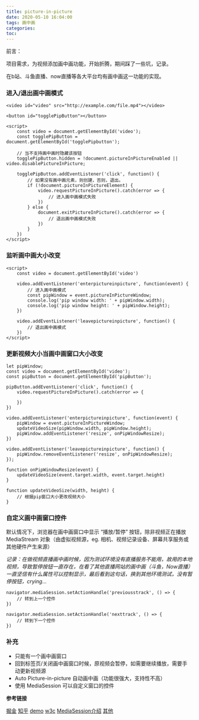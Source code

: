 ```yaml
---
title: picture-in-picture
date: 2020-05-10 16:04:00
tags: 画中画
categories:
toc:
---
```


前言：

项目需求，为视频添加画中画功能，开始折腾，期间踩了一些坑，记录。

在b站、斗鱼直播、now直播等各大平台均有画中画这一功能的实现。

<!--more-->

### 进入/退出画中画模式

```
<video id="video" src="http://example.com/file.mp4"></video>

<button id="togglePipButton"></button>

<script>
    const video = document.getElementById('video');
    const togglePipButton = document.getElementById('togglePipbutton');

    // 当不支持画中画时隐藏该按钮
    togglePipButton.hidden = !document.pictureInPictureEnabled || video.disablePictureInPicture;

    togglePipButton.addEventListener('click', function() {
        // 如果没有画中画元素，则创建，否则，退出。
        if (!document.pictureInPictureElement) {
            video.requestPictureInPicture().catch(error => {
                // 进入画中画模式失败
            })
        } else {
            document.exitPictureInPicture().catch(error => {
                // 退出画中画模式失败
            })
        }
    })
</script>
```
### 监听画中画大小改变

```
<script>
    const video = document.getElementById('video')

    video.addEventListener('enterpictureinpicture', function(event) {
        // 进入画中画模式
        const pipWindow = event.pictureInPictureWindow;
        console.log('pip window width: ' + pipWindow.width);
        console.log('pip window height: ' + pipWindow.height);
    })

    video.addEventListener('leavepictureinpicture', function() {
        // 退出画中画模式
    })
</script>
```

### 更新视频大小当画中画窗口大小改变

```
let pipWindow;
const video = document.getElementById('video');
const pipButton = document.getElementById('pipButton');

pipButton.addEventListener('click', function() {
    video.requestPictureInPicture().catch(error => {
        
    })
})

video.addEventListener('enterpictureinpicture', function(event) {
    pipWindow = event.pictureInPictureWindow;
    updateVideoSize(pipWindow.width, pipWindow.height);
    pipWindow.addEventListener('resize', onPipWindowResize);
})

video.addEventListener('leavepictureinpicture', function() {
    pipWindow.removeEventListener('resize', onPipWindowResize);
});

function onPipWindowResize(event) {
    updateVideoSize(event.target.width, event.target.height)
}

function updateVideoSize(width, height) {
    // 根据pip窗口大小更改视频大小
}
```

### 自定义画中画窗口控件

默认情况下，浏览器在画中画窗口中显示 “播放/暂停” 按钮，除非视频正在播放 MediaStream 对象（由虚拟视频源，eg. 相机、视频记录设备、屏幕共享服务或其他硬件产生来源）

*记录：在做视频直播画中画时候，因为测试环境没有直播服务不能用，故用的本地视频，导致暂停按钮一直存在，在看了其他直播网站的画中画（斗鱼，Now直播）一直坚信有什么属性可以控制显示，最后看到这句话，换到其他环境测试，没有暂停按钮，crying...*

```
navigator.mediaSession.setActionHandle('previousstrack', () => {
    // 转到上一个控件
})

navigator.mediaSession.setActionHandle('nexttrack', () => {
    // 转到下一个控件
})
```

### 补充

* 只能有一个画中画窗口
* 回到标签页/关闭画中画窗口时候，原视频会暂停，如需要继续播放，需要手动更新视频源
* Auto Picture-in-picture 自动画中画（功能很强大，支持性不高）
* 使用 MediaSession 可以自定义窗口的控件

**参考链接**

[掘金](https://juejin.im/post/5d1da283e51d45106343187b)
[知乎](https://zhuanlan.zhihu.com/p/38251413)
[demo](https://googlechrome.github.io/samples/picture-in-picture/)
[w3c](https://w3c.github.io/picture-in-picture/)
[MediaSession介绍](https://web.dev/media-session/)
[其他](https://css-tricks.com/an-introduction-to-the-picture-in-picture-web-api/)
